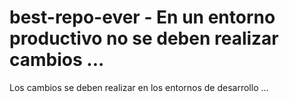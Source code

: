 # best-repo-ever - En un entorno productivo no se deben realizar cambios ...
Los cambios se deben realizar en los entornos de desarrollo ...